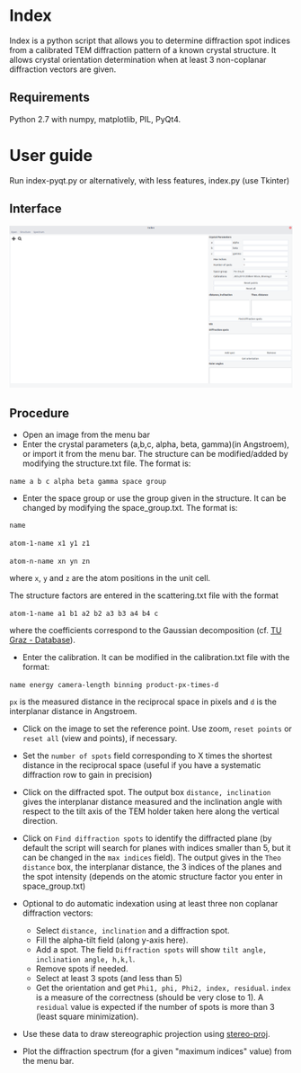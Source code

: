 Index
============

Index is a python script that allows you to determine diffraction spot indices from a calibrated TEM diffraction pattern of a known crystal structure. It allows crystal orientation determination when at least 3 non-coplanar diffraction vectors are given.

## Requirements

Python 2.7 with numpy, matplotlib, PIL, PyQt4.


# User guide

Run index-pyqt.py or alternatively, with less features, index.py (use Tkinter)

## Interface

![img1](/img1.png?raw=true)

## Procedure

* Open an image from the menu bar
* Enter the crystal parameters (a,b,c, alpha, beta, gamma)(in Angstroem), or import it from the menu bar. The structure can be modified/added by modifying the structure.txt file. The format is: 

`name a b c alpha beta gamma space group` 

* Enter the space group or use the group given in the structure. It can be changed by modifying the space_group.txt. The format is:

```
name

atom-1-name x1 y1 z1

atom-n-name xn yn zn

```

where `x`, `y` and `z` are the atom positions in the unit cell.

The structure factors are entered in the scattering.txt file with the format

`atom-1-name a1 b1 a2 b2 a3 b3 a4 b4 c`

where the coefficients correspond to the Gaussian decomposition (cf. [TU Graz - Database](http://lampx.tugraz.at/~hadley/ss1/crystaldiffraction/atomicformfactors/formfactors.php)).

* Enter the calibration. It can be modified in the calibration.txt file with the format: 

`name energy camera-length binning product-px-times-d`

`px` is the measured distance in the reciprocal space in pixels and `d` is the interplanar distance in Angstroem.
* Click on the image to set the reference point. Use zoom, `reset points` or `reset all` (view and points), if necessary.
* Set the `number of spots` field corresponding to X times the shortest distance in the reciprocal space (useful if you have a systematic diffraction row to gain in precision)
* Click on the diffracted spot.  The output box `distance, inclination` gives the interplanar distance measured and the inclination angle with respect to the tilt axis of the TEM holder taken here along the vertical direction.
* Click on `Find diffraction spots` to identify the diffracted plane (by default the script will search for planes with indices smaller than 5, but it can be changed in the `max indices` field). The output gives in the `Theo distance` box, the interplanar distance, the 3 indices of the planes and the spot intensity (depends on the atomic structure factor you enter in space_group.txt)
* Optional to do automatic indexation using at least three non coplanar diffraction vectors:
	* Select `distance, inclination` and a diffraction spot.
	* Fill the alpha-tilt field (along y-axis here).
	* Add a spot. The field `Diffraction spots` will show `tilt angle, inclination angle, h,k,l`.
	* Remove spots if needed.
	* Select at least 3 spots (and less than 5)
	* Get the orientation and get `Phi1, phi, Phi2, index, residual`. `index` is a measure of the correctness (should be very close to 1). A `residual` value is expected if the number of spots is more than 3 (least square minimization).	
	
* Use these data to draw stereographic projection using [stereo-proj](https://github.com/mompiou/stereo-proj).
* Plot the diffraction spectrum (for a given "maximum indices" value) from the menu bar.




